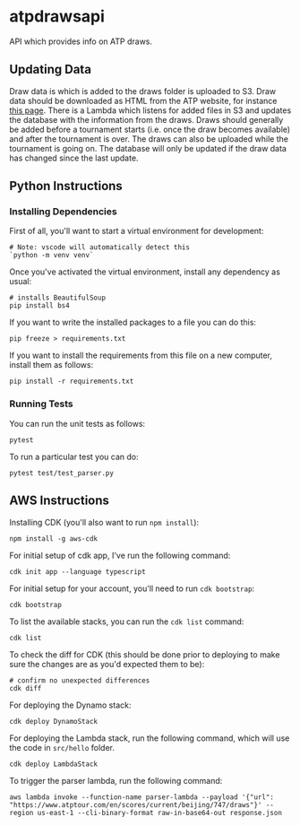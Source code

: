 # atpdrawsapi
API which provides info on ATP draws.

## Updating Data

Draw data is which is added to the draws folder is uploaded to S3. Draw data should be downloaded as HTML from the ATP website, for instance [this page](https://www.atptour.com/en/scores/current/hong-kong/336/draws). There is a Lambda which listens for added files in S3 and updates the database with the information from the draws. Draws should generally be added before a tournament starts (i.e. once the draw becomes available) and after the tournament is over. The draws can also be uploaded while the tournament is going on. The database will only be updated if the draw data has changed since the last update.

## Python Instructions

### Installing Dependencies

First of all, you'll want to start a virtual environment for development:

```
# Note: vscode will automatically detect this
`python -m venv venv`
```

Once you've activated the virtual environment, install any dependency as usual:

```
# installs BeautifulSoup
pip install bs4
```

If you want to write the installed packages to a file you can do this:

```
pip freeze > requirements.txt
```

If you want to install the requirements from this file on a new computer, install them as follows:

```
pip install -r requirements.txt
```

### Running Tests

You can run the unit tests as follows:

```
pytest
```

To run a particular test you can do:

```
pytest test/test_parser.py
```

## AWS Instructions

Installing CDK (you'll also want to run `npm install`):

```
npm install -g aws-cdk
```

For initial setup of cdk app, I've run the following command:

```
cdk init app --language typescript
```

For initial setup for your account, you'll need to run `cdk bootstrap`:

```
cdk bootstrap
```

To list the available stacks, you can run the `cdk list` command:

```
cdk list
```

To check the diff for CDK (this should be done prior to deploying to make sure the changes are as you'd expected them to be):

```
# confirm no unexpected differences
cdk diff
```

For deploying the Dynamo stack:

```
cdk deploy DynamoStack
```

For deploying the Lambda stack, run the following command, which will use the code in `src/hello` folder.

```
cdk deploy LambdaStack
```

To trigger the parser lambda, run the following command:

```
aws lambda invoke --function-name parser-lambda --payload '{"url": "https://www.atptour.com/en/scores/current/beijing/747/draws"}' --region us-east-1 --cli-binary-format raw-in-base64-out response.json
```
